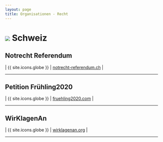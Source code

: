 ```yaml
---
layout: page
title: Organisationen - Recht
---
```


# <img src="{{site.baseurl}}/assets/img/flaggen/ch.png"> Schweiz  

## Notrecht Referendum

| {{ site.icons.globe }} | [notrecht-referendum.ch](https://notrecht-referendum.ch/Home) |

---
## Petition Frühling2020

| {{ site.icons.globe }} | [fruehling2020.com](https://fruehling2020.com/) |

---

## WirKlagenAn

| {{ site.icons.globe }} | [wirklagenan.org](https://wirklagenan.org/) |

---

